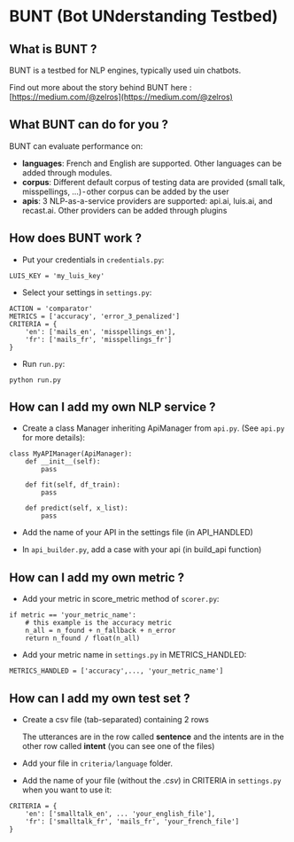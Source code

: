 # BUNT (Bot UNderstanding Testbed)


## What is BUNT ?

BUNT is a testbed for NLP engines, typically used uin chatbots.

Find out more about the story behind BUNT here : [https://medium.com/@zelros](https://medium.com/@zelros)


## What BUNT can do for you ?

BUNT can evaluate performance on:

- **languages**: French and English are supported. Other languages can be added through modules.
- **corpus**: Different default corpus of testing data are provided (small talk, misspellings, …) - other corpus can be added by the user
- **apis**: 3 NLP-as-a-service providers are supported: api.ai, luis.ai, and recast.ai. Other providers can be added through plugins


## How does BUNT work ?

- Put your credentials in ```credentials.py```:

```
LUIS_KEY = 'my_luis_key'
```

- Select your settings in ```settings.py```:

```
ACTION = 'comparator'
METRICS = ['accuracy', 'error_3_penalized']
CRITERIA = {
    'en': ['mails_en', 'misspellings_en'],
    'fr': ['mails_fr', 'misspellings_fr']
}
```

- Run ```run.py```:

```
python run.py
```


## How can I add my own NLP service ?

- Create a class Manager inheriting ApiManager from ```api.py```. (See ```api.py``` for more details):

```
class MyAPIManager(ApiManager):
    def __init__(self):
        pass
    
    def fit(self, df_train):
        pass
        
    def predict(self, x_list):
        pass
```

- Add the name of your API in the settings file (in API_HANDLED)

- In ```api_builder.py```, add a case with your api (in build_api function)


## How can I add my own metric ?

- Add your metric in score_metric method of ```scorer.py```:

```
if metric == 'your_metric_name':
    # this example is the accuracy metric
    n_all = n_found + n_fallback + n_error
    return n_found / float(n_all)
```

- Add your metric name in ```settings.py``` in METRICS_HANDLED:

```
METRICS_HANDLED = ['accuracy',..., 'your_metric_name']
```


## How can I add my own test set ?

- Create a csv file (tab-separated) containing 2 rows

    The utterances are in the row called **sentence** and the intents are in the other row called **intent**
    (you can see one of the files)
    
- Add your file in ```criteria/language``` folder.

- Add the name of your file (without the *.csv*) in CRITERIA in ```settings.py``` when you want to use it:

```
CRITERIA = {
    'en': ['smalltalk_en', ... 'your_english_file'],
    'fr': ['smalltalk_fr', 'mails_fr', 'your_french_file']
}
```
